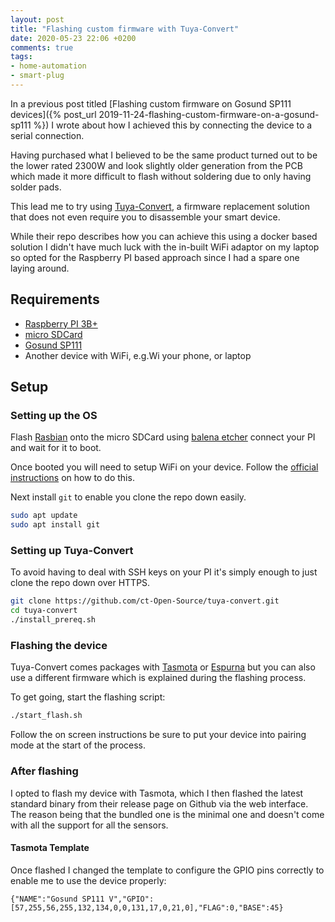 ```yaml
---
layout: post
title: "Flashing custom firmware with Tuya-Convert"
date: 2020-05-23 22:06 +0200
comments: true
tags:
- home-automation
- smart-plug
---
```


In a previous post titled [Flashing custom firmware on Gosund SP111 devices]({% post_url 2019-11-24-flashing-custom-firmware-on-a-gosund-sp111 %}) I wrote about how I achieved this by connecting the device to a serial connection.

Having purchased what I believed to be the same product turned out to be the lower rated 2300W and look slightly older generation from the PCB which  made it more difficult to flash without soldering due to only having solder pads.

This lead me to try using [Tuya-Convert][0], a firmware replacement solution that does not even require you to disassemble your smart device. 

While their repo describes how you can achieve this using a docker based solution I didn't have much luck with the in-built WiFi adaptor on my laptop so opted for the Raspberry PI based approach since I had a spare one laying around.

## Requirements

- [Raspberry PI 3B+][1]
- [micro SDCard][2]
- [Gosund SP111][3]
- Another device with WiFi, e.g.Wi your phone, or laptop

## Setup

### Setting up the OS

Flash [Rasbian][4] onto the micro SDCard using [balena etcher][8] connect your PI and wait for it to boot.

Once booted you will need to setup WiFi on your device. Follow the [official instructions][5] on how to do this.

Next install `git` to enable you clone the repo down easily.

```bash
sudo apt update
sudo apt install git
```

### Setting up Tuya-Convert

To avoid having to deal with SSH keys on your PI it's simply enough to just clone the repo down over HTTPS.

```bash
git clone https://github.com/ct-Open-Source/tuya-convert.git
cd tuya-convert
./install_prereq.sh
```

### Flashing the device

Tuya-Convert comes packages with [Tasmota][6] or [Espurna][7] but you can also use a different firmware which is explained during the flashing process.

 To get going, start the flashing script:

```bash
./start_flash.sh
```

Follow the on screen instructions be sure to put your device into pairing mode at the start of the process.

### After flashing

I opted to flash my device with Tasmota, which I then flashed the latest standard binary from their release page on Github via the web interface. The reason being that the bundled one is the minimal one and doesn't come with all the support for all the sensors.

#### Tasmota Template

Once flashed I changed the template to configure the GPIO pins correctly to enable me to use the device properly:

```text
{"NAME":"Gosund SP111 V","GPIO":[57,255,56,255,132,134,0,0,131,17,0,21,0],"FLAG":0,"BASE":45}
```

[0]: https://github.com/ct-Open-Source/tuya-convert
[1]: https://affiliate.malachisoord.com/t/c373281f-2a9e-42af-bc1e-db0f01ae12b1
[2]: https://affiliate.malachisoord.com/t/27d86c77-e3e8-4e21-abc9-2be97e2003b4
[3]: https://affiliate.malachisoord.com/t/940fc6b7-d20a-46d7-b6bb-2f6bdcaaed7b
[4]: https://www.raspberrypi.org/downloads/raspbian/
[5]: https://www.raspberrypi.org/documentation/configuration/wireless/wireless-cli.md
[6]: https://tasmota.github.io/docs/#/Home
[7]: https://github.com/xoseperez/espurna
[8]: https://www.balena.io/etcher/
